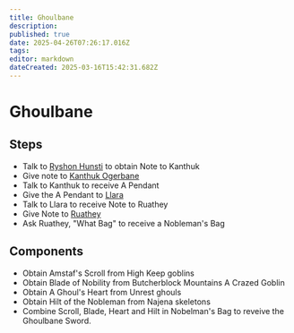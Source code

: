 ```yaml
---
title: Ghoulbane
description: 
published: true
date: 2025-04-26T07:26:17.016Z
tags: 
editor: markdown
dateCreated: 2025-03-16T15:42:31.682Z
---
```


# Ghoulbane
## Steps
- Talk to [Ryshon Hunsti](https://www.thjdi.cc/npc/12081) to obtain Note to Kanthuk
- Give note to [Kanthuk Ogerbane](https://www.thjdi.cc/npc/68066)
- Talk to Kanthuk to receive A Pendant
- Give the A Pendant to [Llara](https://www.thjdi.cc/npc/70043)
- Talk to Llara to receive Note to Ruathey
- Give Note to [Ruathey](https://www.thjdi.cc/npc/27063)
- Ask Ruathey, "What Bag" to receive a Nobleman's Bag

## Components
- Obtain Amstaf's Scroll from High Keep goblins
- Obtain Blade of Nobility from Butcherblock Mountains A Crazed Goblin
- Obtain A Ghoul's Heart from Unrest ghouls
- Obtain Hilt of the Nobleman from Najena skeletons
- Combine Scroll, Blade, Heart and Hilt in Nobelman's Bag to reveive the Ghoulbane Sword. 